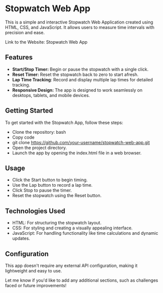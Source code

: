 # Stopwatch Web App

This is a simple and interactive Stopwatch Web Application created using HTML, CSS, and JavaScript. It allows users to measure time intervals with precision and ease.

Link to the Website: Stopwatch Web App

## Features
- **Start/Stop Timer:** Begin or pause the stopwatch with a single click.
- **Reset Timer:** Reset the stopwatch back to zero to start afresh.
- **Lap Time Tracking**: Record and display multiple lap times for detailed tracking.
- **Responsive Design:** The app is designed to work seamlessly on desktops, tablets, and mobile devices.

## Getting Started
To get started with the Stopwatch App, follow these steps:

- Clone the repository:
bash
- Copy code 
- git clone https://github.com/your-username/stopwatch-web-app.git  
- Open the project directory.
- Launch the app by opening the index.html file in a web browser.

## Usage
- Click the Start button to begin timing.
- Use the Lap button to record a lap time.
- Click Stop to pause the timer.
- Reset the stopwatch using the Reset button.

## Technologies Used
- HTML: For structuring the stopwatch layout.
- CSS: For styling and creating a visually appealing interface.
- JavaScript: For handling functionality like time calculations and dynamic updates.

## Configuration
This app doesn't require any external API configuration, making it lightweight and easy to use.

Let me know if you'd like to add any additional sections, such as challenges faced or future improvements!
